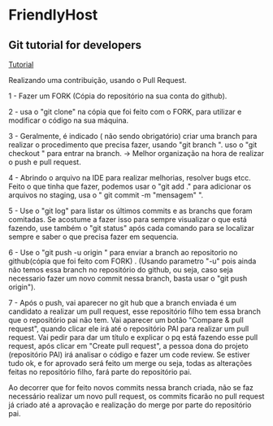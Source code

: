 # FriendlyHost

## Git tutorial for developers
[Tutorial](https://www.youtube.com/watch?v=L1-2q-BPxWc&ab_channel=sdlinshub)

Realizando uma contribuição, usando o Pull Request.

1 - Fazer um FORK (Cópia do repositório na sua conta do github).

2 - usa o "git clone" na cópia que foi feito com o FORK, para utilizar e modificar o código na sua máquina. 

 3 - Geralmente, é indicado ( não sendo obrigatório) criar uma branch para realizar o procedimento que precisa fazer, usando "git branch <nome da branch>".
uso o "git checkout <nome da branch>" para entrar na branch. -> Melhor organização na hora de realizar o push e pull request. 

4 - Abrindo o arquivo na IDE para realizar melhorias, resolver bugs etcc. Feito o que tinha que fazer, podemos usar o "git  add ." para adicionar os arquivos no staging, usa o " git commit -m "mensagem" ".
 
5 - Use o "git log" para listar os últimos commits e as branchs que foram comitadas. Se acostume a fazer isso para sempre visualizar o que está fazendo, use também o "git status" após cada comando para se localizar sempre e saber o que precisa fazer em sequencia.

6 - Use o "git push -u origin <nome da branch>" para enviar a branch ao repositorio no github(cópia que foi feito com FORK) . (Usando parametro "-u" pois ainda não temos essa branch no repositório do github, ou seja, caso seja necessario fazer um novo commit nessa branch, basta usar o "git push origin"). 

7 - Após o push, vai aparecer no git hub que a branch enviada é um candidato a realizar um pull request, esse repositório filho tem essa branch que o repositório pai não tem. Vai aparecer um botão "Compare & pull request", quando clicar ele irá até o repositório PAI para realizar um pull request. Vai pedir para dar um título e explicar o pq está fazendo esse pull request, após clicar em "Create pull request", a pessoa dona do projeto (repositório PAI) irá analisar o código e fazer um code review. Se estiver tudo ok, e for aprovado será feito um merge ou seja, todas as alterações feitas no repositório filho, fará parte do repositório pai.

Ao decorrer que for feito novos commits nessa branch criada, não se faz necessário realizar um novo pull request, os commits ficarão no pull request já criado até a aprovação e realização do merge por parte do repositório pai.
